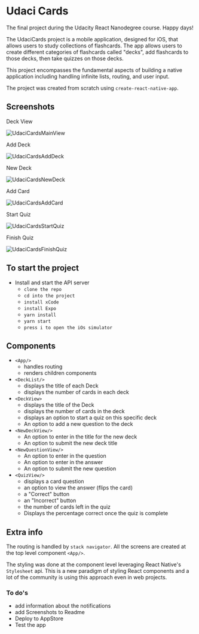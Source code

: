 # Udaci Cards

The final project during the Udacity React Nanodegree course. Happy days!

The UdaciCards project is a mobile application, designed for iOS, that allows users to study collections of flashcards. The app allows users to create different categories of flashcards called "decks", add flashcards to those decks, then take quizzes on those decks.

This project encompasses the fundamental aspects of building a native application including handling infinite lists, routing, and user input.

The project was created from scratch using `create-react-native-app`. 

## Screenshots

Deck View

![UdaciCardsMainView](/screenshots/UdaciCardsMainView.png "Deck View")

Add Deck

![UdaciCardsAddDeck](./screenshots/UdaciCardsAddDeck.png "Add Deck")

New Deck

![UdaciCardsNewDeck](./screenshots/UdaciCardsNewDeck.png "New Deck")

Add Card

![UdaciCardsAddCard](./screenshots/UdaciCardsAddCard.png "Add Card")

Start Quiz

![UdaciCardsStartQuiz](./screenshots/UdaciCardsStartQuiz.png "Start Quiz")

Finish Quiz

![UdaciCardsFinishQuiz](./screenshots/UdaciCardsFinishQuiz.png "Finish Quiz")

## To start the project

* Install and start the API server
    - `clone the repo`
    - `cd into the project`
    - `install xCode`
    - `install Expo`
    - `yarn install`
    - `yarn start`
    - `press i to open the iOs simulator`

## Components

*  `<App/>`
    * handles routing
    * renders children components
*  `<DeckList/>`
    * displays the title of each Deck
    * displays the number of cards in each deck
*  `<DeckView>`
    * displays the title of the Deck
    * displays the number of cards in the deck
    * displays an option to start a quiz on this specific deck
    * An option to add a new question to the deck
*  `<NewDeckView/>`
    * An option to enter in the title for the new deck
    * An option to submit the new deck title
*  `<NewQuestionView/>`
    * An option to enter in the question
    * An option to enter in the answer
    * An option to submit the new question
*  `<QuizView/>`
    * displays a card question
    * an option to view the answer (flips the card)
    * a "Correct" button
    * an "Incorrect" button
    * the number of cards left in the quiz
    * Displays the percentage correct once the quiz is complete

## Extra info

The routing is handled by `stack navigator`. All the screens are created at the top level component `<App/>`.

The styling was done at the component level leveraging React Native's `Stylesheet` api. This is a new paradigm of styling React components and a lot of the community is using this approach even in web projects. 



### To do's

* add information about the notifications
* add Screenshots to Readme
* Deploy to AppStore
* Test the app


